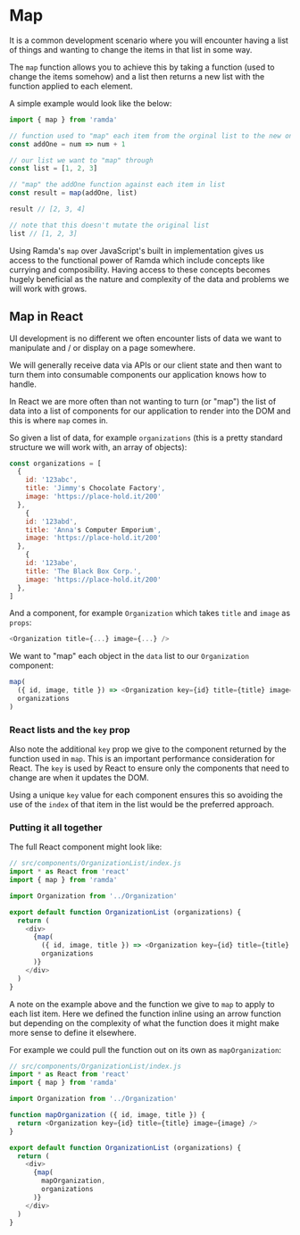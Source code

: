 # Map

It is a common development scenario where you will encounter having a list of things and wanting to change the items in that list in some way.

The `map` function allows you to achieve this by taking a function (used to change the items somehow) and a list then returns a new list with the function applied to each element.

A simple example would look like the below:

```javascript
import { map } from 'ramda'

// function used to "map" each item from the orginal list to the new one
const addOne = num => num + 1

// our list we want to "map" through
const list = [1, 2, 3]

// "map" the addOne function against each item in list
const result = map(addOne, list)

result // [2, 3, 4]

// note that this doesn't mutate the original list
list // [1, 2, 3]
```

Using Ramda's `map` over JavaScript's built in implementation gives us access to the functional power of Ramda which include concepts like currying and composibility. Having access to these concepts becomes hugely beneficial as the nature and complexity of the data and problems we will work with grows.

## Map in React

UI development is no different we often encounter lists of data we want to manipulate and / or display on a page somewhere.

We will generally receive data via APIs or our client state and then want to turn them into consumable components our application knows how to handle.

In React we are more often than not wanting to turn (or "map") the list of data into a list of components for our application to render into the DOM and this is where `map` comes in.

So given a list of data, for example `organizations` (this is a pretty standard structure we will work with, an array of objects):

```javascript
const organizations = [
  {
    id: '123abc',
    title: 'Jimmy's Chocolate Factory',
    image: 'https://place-hold.it/200'
  },
    {
    id: '123abd',
    title: 'Anna's Computer Emporium',
    image: 'https://place-hold.it/200'
  },
    {
    id: '123abe',
    title: 'The Black Box Corp.',
    image: 'https://place-hold.it/200'
  },
]
```

And a component, for example `Organization` which takes `title` and `image` as `props`:

```javascript
<Organization title={...} image={...} />
```

We want to "map" each object in the `data` list to our `Organization` component:

```javascript
map(
  ({ id, image, title }) => <Organization key={id} title={title} image={image} />,
  organizations
)
```

### React lists and the `key` prop

Also note the additional `key` prop we give to the component returned by the function used in `map`. This is an important performance consideration for React. The `key` is used by React to ensure only the components that need to change are when it updates the DOM.

Using a unique `key` value for each component ensures this so avoiding the use of the `index` of that item in the list would be the preferred approach.

### Putting it all together

The full React component might look like:

```javascript
// src/components/OrganizationList/index.js
import * as React from 'react'
import { map } from 'ramda'

import Organization from '../Organization'

export default function OrganizationList (organizations) {
  return (
    <div>
      {map(
        ({ id, image, title }) => <Organization key={id} title={title} image={image} />,
        organizations
      )}
    </div>
  )
}
```

A note on the example above and the function we give to `map` to apply to each list item. Here we defined the function inline using an arrow function but depending on the complexity of what the function does it might make more sense to define it elsewhere.

For example we could pull the function out on its own as `mapOrganization`:

```javascript
// src/components/OrganizationList/index.js
import * as React from 'react'
import { map } from 'ramda'

import Organization from '../Organization'

function mapOrganization ({ id, image, title }) {
  return <Organization key={id} title={title} image={image} />
}

export default function OrganizationList (organizations) {
  return (
    <div>
      {map(
        mapOrganization,
        organizations
      )}
    </div>
  )
}
```
